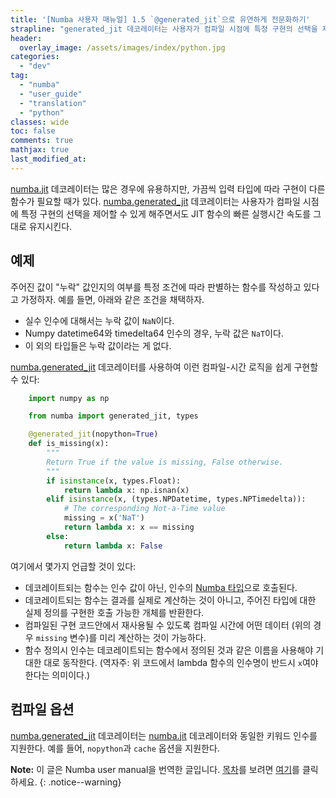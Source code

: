```yaml
---
title: '[Numba 사용자 매뉴얼] 1.5 `@generated_jit`으로 유연하게 전문화하기'
strapline: "generated_jit 데코레이터는 사용자가 컴파일 시점에 특정 구현의 선택을 제어할 수 있게 해주면서도 JIT 함수의 빠른 실행시간 속도를 그대로 유지시킨다."
header:
  overlay_image: /assets/images/index/python.jpg
categories:
  - "dev"
tag:
  - "numba"
  - "user_guide"
  - "translation"
  - "python"
classes: wide
toc: false
comments: true
mathjax: true
last_modified_at: 
---
```


[numba.jit](https://numba.pydata.org/numba-doc/latest/reference/jit-compilation.html#numba.jit) 데코레이터는 많은 경우에 유용하지만,
가끔씩 입력 타입에 따라 구현이 다른 함수가 필요할 때가 있다.
[numba.generated_jit](https://numba.pydata.org/numba-doc/latest/reference/jit-compilation.html#numba.generated_jit) 데코레이터는 사용자가 컴파일 시점에 
특정 구현의 선택을 제어할 수 있게 해주면서도 JIT 함수의 빠른 실행시간 속도를 그대로 유지시킨다.

## 예제

주어진 값이 \"누락\" 값인지의 여부를 특정 조건에 따라 판별하는 함수를 작성하고 있다고 가정하자.
예를 들면, 아래와 같은 조건을 채택하자.
-   실수 인수에 대해서는 누락 값이 `NaN`이다.
-   Numpy datetime64와 timedelta64 인수의 경우, 누락 값은 `NaT`이다.
-   이 외의 타입들은 누락 값이라는 게 없다.


[numba.generated_jit](https://numba.pydata.org/numba-doc/latest/reference/jit-compilation.html#numba.generated_jit)
데코레이터를 사용하여 이런 컴파일-시간 로직을 쉽게 구현할 수 있다:

```python
    import numpy as np

    from numba import generated_jit, types

    @generated_jit(nopython=True)
    def is_missing(x):
        """
        Return True if the value is missing, False otherwise.
        """
        if isinstance(x, types.Float):
            return lambda x: np.isnan(x)
        elif isinstance(x, (types.NPDatetime, types.NPTimedelta)):
            # The corresponding Not-a-Time value
            missing = x('NaT')
            return lambda x: x == missing
        else:
            return lambda x: False
```

여기에서 몇가지 언급할 것이 있다:

-   데코레이트되는 함수는 인수 값이 아닌, 인수의 
    [Numba 타입](https://numba.pydata.org/numba-doc/latest/reference/types.html#numba-types)으로 호출된다.
-   데코레이트되는 함수는 결과를 실제로 계산하는 것이 아니고, 주어진 타입에 대한 실제 정의를 구현한 호출 가능한 개체를 반환한다.
-   컴파일된 구현 코드안에서 재사용될 수 있도록 컴파일 시간에 어떤 데이터 (위의 경우 `missing` 변수)를 미리 계산하는 것이 가능하다.
-   함수 정의시 인수는 데코레이트되는 함수에서 정의된 것과 같은 이름을 사용해야 기대한 대로 동작한다.
    (역자주: 위 코드에서 lambda 함수의 인수명이 반드시 `x`여야 한다는 의미이다.)

## 컴파일 옵션

[numba.generated\_jit](https://numba.pydata.org/numba-doc/latest/reference/jit-compilation.html#numba.generated_jit)
데코레이터는 
[numba.jit](https://numba.pydata.org/numba-doc/latest/reference/jit-compilation.html#numba.jit) 데코레이터와 동일한 키워드 인수를 지원한다.
예를 들어, `nopython`과 `cache` 옵션을 지원한다.


**Note:** 
이 글은 Numba user manual을 번역한 글입니다.
[목차](/dev/numba_user_index)를 보려면 [여기](/dev/numba_user_index)를 클릭하세요.
{: .notice--warning}
